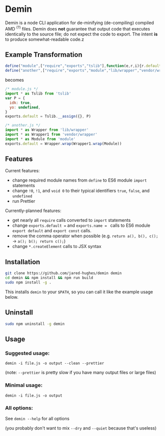 # Demin

Demin is a node CLI application for de-minifying (de-compiling) compiled AMD <sup>(?)</sup> files. Demin does **not** guarantee that output code that executes identically to the source file; do not expect the code to export. The intent **is** to produce somewhat-readable code.z

## Example Transformation

<!-- prettier-ignore-start -->
```js
define("module",["require","exports","tslib"],function(e,r,i){r.default=i.__assign({},{idk:!0,yo:void 0})})
define("another",["require","exports","module","lib/wrapper","vendor/wrapper"],function(e,r,i,o,d){r.default=o.wrap(d.wrap(i))})
```
<!-- prettier-ignore-end -->

becomes

```js
/* module.js */
import * as Tslib from 'tslib'
var P = {
  idk: true,
  yo: undefined,
}
exports.default = Tslib.__assign({}, P)

/* another.js */
import * as Wrapper from 'lib/wrapper'
import * as Wrapper1 from 'vendor/wrapper'
import * as Module from 'module'
exports.default = Wrapper.wrap(Wrapper1.wrap(Module))
```

## Features

Current features:

- change required module names from `define` to ES6 module `import` statements
- change `!0`, `!1`, and `void 0` to their typical identifiers `true`, `false`, and `undefined`
- run Prettier

Currently-planned features:

- get nearly all `require` calls converted to `import` statements
- change `exports.default =` and `exports.name = ` calls to ES6 module `export default` and `export const` calls.
- remove the comma operator when possible (e.g. `return a(), b(), c();` → `a(); b(); return c();`)
- change `*.createElement` calls to JSX syntax

## Installation

```bash
git clone https://github.com/jared-hughes/demin demin
cd demin && npm install && npm run build
sudo npm install -g .
```

This installs `demin` to your `$PATH`, so you can call it like the example usage below.

## Uninstall

```bash
sudo npm uninstall -g demin
```

## Usage

### Suggested usage:

`demin -i file.js -o output --clean --prettier`

(note: `--prettier` is pretty slow if you have many output files or large files)

### Minimal usage:

`demin -i file.js -o output`

### All options:

See `demin --help` for all options

(you probably don't want to mix `--dry` and `--quiet` because that's useless)
